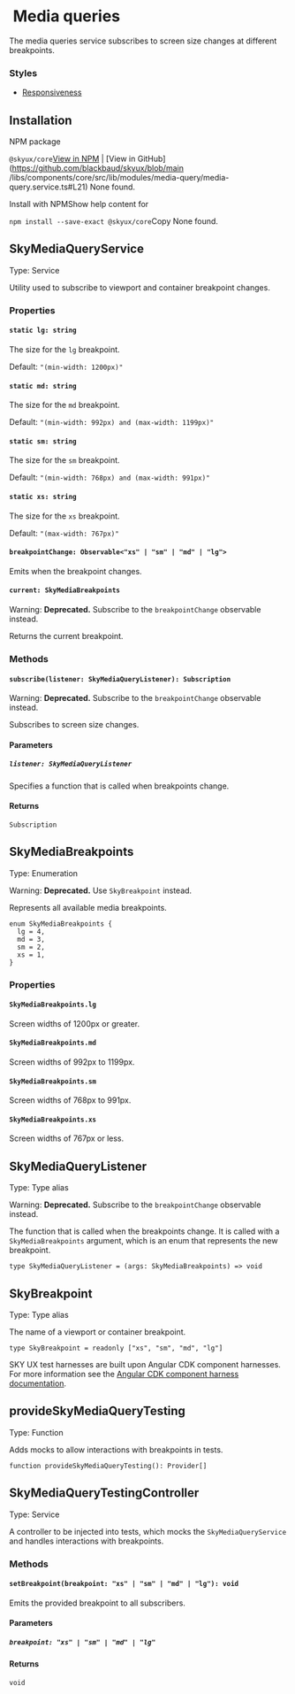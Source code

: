                  

 Media queries
=============

The media queries service subscribes to screen size changes at different breakpoints.

### Styles

*   [Responsiveness](/skyux/design/styles/responsiveness.md)

 Installation
-------------

NPM package

`@skyux/core`[View in NPM](https://www.npmjs.com/package/@skyux/core) | [View in GitHub](https://github.com/blackbaud/skyux/blob/main
/libs/components/core/src/lib/modules/media-query/media-query.service.ts#L21) None found.

Install with NPMShow help content for

`npm install --save-exact @skyux/core`Copy None found.

 SkyMediaQueryService
---------------------

Type: Service

Utility used to subscribe to viewport and container breakpoint changes.

### Properties

#### `static lg: string`

The size for the `lg` breakpoint.

Default: `"(min-width: 1200px)"`

#### `static md: string`

The size for the `md` breakpoint.

Default: `"(min-width: 992px) and (max-width: 1199px)"`

#### `static sm: string`

The size for the `sm` breakpoint.

Default: `"(min-width: 768px) and (max-width: 991px)"`

#### `static xs: string`

The size for the `xs` breakpoint.

Default: `"(max-width: 767px)"`

#### `breakpointChange: Observable<"xs" | "sm" | "md" | "lg">`

Emits when the breakpoint changes.

#### `current: SkyMediaBreakpoints`

Warning: **Deprecated.** Subscribe to the `breakpointChange` observable instead.

Returns the current breakpoint.

### Methods

#### `subscribe(listener: SkyMediaQueryListener): Subscription`

Warning: **Deprecated.** Subscribe to the `breakpointChange` observable instead.

Subscribes to screen size changes.

#### Parameters

##### `listener: SkyMediaQueryListener`

Specifies a function that is called when breakpoints change.

#### Returns

`Subscription`

 SkyMediaBreakpoints
--------------------

Type: Enumeration

Warning: **Deprecated.** Use `SkyBreakpoint` instead.

Represents all available media breakpoints.

    enum SkyMediaBreakpoints {
      lg = 4,
      md = 3,
      sm = 2,
      xs = 1,
    }

### Properties

#### `SkyMediaBreakpoints.lg`

Screen widths of 1200px or greater.

#### `SkyMediaBreakpoints.md`

Screen widths of 992px to 1199px.

#### `SkyMediaBreakpoints.sm`

Screen widths of 768px to 991px.

#### `SkyMediaBreakpoints.xs`

Screen widths of 767px or less.

 SkyMediaQueryListener
----------------------

Type: Type alias

Warning: **Deprecated.** Subscribe to the `breakpointChange` observable instead.

The function that is called when the breakpoints change. It is called with a `SkyMediaBreakpoints` argument, which is an enum that represents the new breakpoint.

    type SkyMediaQueryListener = (args: SkyMediaBreakpoints) => void

 SkyBreakpoint
--------------

Type: Type alias

The name of a viewport or container breakpoint.

    type SkyBreakpoint = readonly ["xs", "sm", "md", "lg"]

SKY UX test harnesses are built upon Angular CDK component harnesses. For more information see the [Angular CDK component harness documentation](https://material.angular.io/cdk/test-harnesses/overview).

 provideSkyMediaQueryTesting
----------------------------

Type: Function

Adds mocks to allow interactions with breakpoints in tests.

    function provideSkyMediaQueryTesting(): Provider[]

 SkyMediaQueryTestingController
-------------------------------

Type: Service

A controller to be injected into tests, which mocks the `SkyMediaQueryService` and handles interactions with breakpoints.

### Methods

#### `setBreakpoint(breakpoint: "xs" | "sm" | "md" | "lg"): void`

Emits the provided breakpoint to all subscribers.

#### Parameters

##### `breakpoint: "xs" | "sm" | "md" | "lg"`

#### Returns

`void`